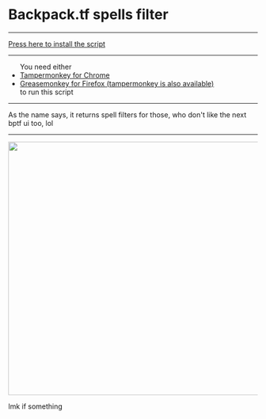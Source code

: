 <h1>Backpack.tf spells filter</h1>
<hr>
<a href = 'https://github.com/yaboieeek/old-backpack.tf-spells-filter/raw/refs/heads/main/bptf-spells-filter.user.js'>Press here to install the script</a>
<hr>
<ul>You need either
    <li><a href = 'https://chromewebstore.google.com/detail/tampermonkey/dhdgffkkebhmkfjojejmpbldmpobfkfo?hl=en-US'>Tampermonkey for Chrome</a></li>
    <li><a href = 'https://addons.mozilla.org/en-US/firefox/addon/greasemonkey/'>Greasemonkey for Firefox (tampermonkey is also available)</a></li>
to run this script
</ul>
<hr>
<p>As the name says, it returns spell filters for those, who don't like the next bptf ui too, lol</p>
<hr>
<img src = "https://github.com/user-attachments/assets/bd025dcb-1950-49de-bfec-d9594f0adecc" width = 512>
<p>lmk if something</p>
